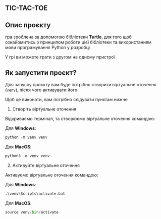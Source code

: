 TIC-TAC-TOE
---

## Опис проєкту
гра зроблена за допомогою бібліотеки **Turtle**, для того щоб ознайомитись з принципом роботи цієї бібліотеки та використанням мови програмування Python у розробці

У грі ви можете грати з другом на одному пристрої 

## Як запустити проєкт?

Для запуску проєкту вам буде потрібно створити віртуальне оточення (`venv`), після чого активувати його

Щоб це виконати, вам потрібно слідувати пунктам нижче

1. Створіть віртуальне оточення

Відкриваємо термінал, та створюємо віртуальне оточення командою:

Для **Windows**:
```python
python -m venv venv
```

Для **MacOS**:
```python
python3 -m venv venv
```

2. Активуйте віртуальне оточення

Активуємо віртуальне оточення командою:

Для **Windows**:
```python
.\venv\Scripts\activate.bat
```

Для **MacOS**:
```python
source venv/bin/activate
```

